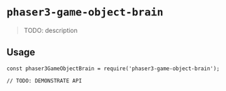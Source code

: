 # `phaser3-game-object-brain`

> TODO: description

## Usage

```
const phaser3GameObjectBrain = require('phaser3-game-object-brain');

// TODO: DEMONSTRATE API
```
